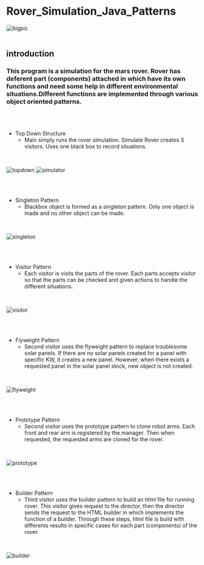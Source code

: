# Rover_Simulation_Java_Patterns
![bigpic](https://cdn.pixabay.com/photo/2012/11/28/09/08/mars-67522_1280.jpg)
<br/><br/>
## introduction
### This program is a simulation for the mars rover. Rover has deferent part (components) attached in which have its own functions and need some help in different environmental situations.Different functions are implemented through various object oriented patterns.
<br/><br/>
+ Top Down Structure
    + Main simply runs the rover simulation. Simulate Rover creates 3 visitors. Uses one black box to record situations.
<br/>

![topdown](https://raw.githubusercontent.com/didgmlcks99/Rover_Simulation_Java_Patterns/main/UML_pics/top_down_structure_UML.JPG)
![simulator](https://raw.githubusercontent.com/didgmlcks99/Rover_Simulation_Java_Patterns/main/UML_pics/Simulator_Rover.JPG)

<br/><br/>
+ Singleton Pattern
    + Blackbox object is formed as a singleton pattern. Only one object is made and no other object can be made.
<br/>

![singleton](https://raw.githubusercontent.com/didgmlcks99/Rover_Simulation_Java_Patterns/main/UML_pics/singeleton_pattern.JPG)

<br/><br/>
+ Visitor Pattern
    + Each visitor is visits the parts of the rover. Each parts accepts visitor so that the parts can be checked and given actions to handle the different situations.
<br/>

![visitor](https://raw.githubusercontent.com/didgmlcks99/Rover_Simulation_Java_Patterns/main/UML_pics/visitor_pattern.JPG)

<br/><br/>
+ Flyweight Pattern
    + Second visitor uses the flyweight pattern to replace troublesome solar panels. If there are no solar panels created for a panel with specific KW, it creates a new panel. However, when there exists a requested panel in the solar panel stock, new object is not created.
<br/>

![flyweight](https://raw.githubusercontent.com/didgmlcks99/Rover_Simulation_Java_Patterns/main/UML_pics/flyweight_pattern.JPG)

<br/><br/>
+ Prototype Pattern
    + Second visitor uses the prototype pattern to clone robot arms. Each front and rear arm is registered by the manager. Then when requested, the requested arms are cloned for the rover.
<br/>

![prototype](https://raw.githubusercontent.com/didgmlcks99/Rover_Simulation_Java_Patterns/main/UML_pics/prototype_pattern.JPG)

<br/><br/>
+ Builder Pattern
    + Third visitor uses the builder pattern to build an html file for running rover. This visitor gives request to the director, then the director sends the request to the HTML builder in which implements the function of a builder. Through these steps, html file is build with differents results in specific cases for each part (components) of the rover.
<br/>

![builder](https://raw.githubusercontent.com/didgmlcks99/Rover_Simulation_Java_Patterns/main/UML_pics/builder_pattern.JPG)

